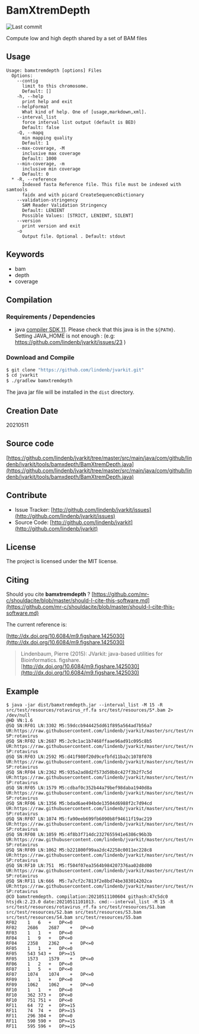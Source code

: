 # BamXtremDepth

![Last commit](https://img.shields.io/github/last-commit/lindenb/jvarkit.png)

Compute low and high depth shared by a set of BAM files


## Usage

```
Usage: bamxtremdepth [options] Files
  Options:
    --contig
      limit to this chromosome.
      Default: []
    -h, --help
      print help and exit
    --helpFormat
      What kind of help. One of [usage,markdown,xml].
    --interval_list
      force interval list output (default is BED)
      Default: false
    -Q, --mapq
      min mapping quality
      Default: 1
    --max-coverage, -M
      inclusive max coverage
      Default: 1000
    --min-coverage, -m
      inclusive min coverage
      Default: 0
  * -R, --reference
      Indexed fasta Reference file. This file must be indexed with samtools 
      faidx and with picard CreateSequenceDictionary
    --validation-stringency
      SAM Reader Validation Stringency
      Default: LENIENT
      Possible Values: [STRICT, LENIENT, SILENT]
    --version
      print version and exit
    -o
      Output file. Optional . Default: stdout

```


## Keywords

 * bam
 * depth
 * coverage


## Compilation

### Requirements / Dependencies

* java [compiler SDK 11](https://jdk.java.net/11/). Please check that this java is in the `${PATH}`. Setting JAVA_HOME is not enough : (e.g: https://github.com/lindenb/jvarkit/issues/23 )


### Download and Compile

```bash
$ git clone "https://github.com/lindenb/jvarkit.git"
$ cd jvarkit
$ ./gradlew bamxtremdepth
```

The java jar file will be installed in the `dist` directory.


## Creation Date

20210511

## Source code 

[https://github.com/lindenb/jvarkit/tree/master/src/main/java/com/github/lindenb/jvarkit/tools/bamxdepth/BamXtremDepth.java](https://github.com/lindenb/jvarkit/tree/master/src/main/java/com/github/lindenb/jvarkit/tools/bamxdepth/BamXtremDepth.java)


## Contribute

- Issue Tracker: [http://github.com/lindenb/jvarkit/issues](http://github.com/lindenb/jvarkit/issues)
- Source Code: [http://github.com/lindenb/jvarkit](http://github.com/lindenb/jvarkit)

## License

The project is licensed under the MIT license.

## Citing

Should you cite **bamxtremdepth** ? [https://github.com/mr-c/shouldacite/blob/master/should-I-cite-this-software.md](https://github.com/mr-c/shouldacite/blob/master/should-I-cite-this-software.md)

The current reference is:

[http://dx.doi.org/10.6084/m9.figshare.1425030](http://dx.doi.org/10.6084/m9.figshare.1425030)

> Lindenbaum, Pierre (2015): JVarkit: java-based utilities for Bioinformatics. figshare.
> [http://dx.doi.org/10.6084/m9.figshare.1425030](http://dx.doi.org/10.6084/m9.figshare.1425030)


## Example

```
$ java -jar dist/bamxtremdepth.jar --interval_list -M 15 -R src/test/resources/rotavirus_rf.fa src/test/resources/S*.bam 2> /dev/null 
@HD	VN:1.6
@SQ	SN:RF01	LN:3302	M5:59dccb944425dd61f895a564ad7b56a7	UR:https://raw.githubusercontent.com/lindenb/jvarkit/master/src/test/resources/rotavirus_rf.fa	SP:rotavirus
@SQ	SN:RF02	LN:2687	M5:2c9c1ac1b7468ffaae96ad91c095c8b5	UR:https://raw.githubusercontent.com/lindenb/jvarkit/master/src/test/resources/rotavirus_rf.fa	SP:rotavirus
@SQ	SN:RF03	LN:2592	M5:d41f980f20d9cefbfd11ba2c1078f078	UR:https://raw.githubusercontent.com/lindenb/jvarkit/master/src/test/resources/rotavirus_rf.fa	SP:rotavirus
@SQ	SN:RF04	LN:2362	M5:935a2ad8d2f573d50b8c427f3b2f7c5d	UR:https://raw.githubusercontent.com/lindenb/jvarkit/master/src/test/resources/rotavirus_rf.fa	SP:rotavirus
@SQ	SN:RF05	LN:1579	M5:cdbaf0c352b44a79bef98daba1940d8a	UR:https://raw.githubusercontent.com/lindenb/jvarkit/master/src/test/resources/rotavirus_rf.fa	SP:rotavirus
@SQ	SN:RF06	LN:1356	M5:bdad6ae494bde13504d6988f2c7d94cd	UR:https://raw.githubusercontent.com/lindenb/jvarkit/master/src/test/resources/rotavirus_rf.fa	SP:rotavirus
@SQ	SN:RF07	LN:1074	M5:fa90eeb699fb6090b8f94611f19ac219	UR:https://raw.githubusercontent.com/lindenb/jvarkit/master/src/test/resources/rotavirus_rf.fa	SP:rotavirus
@SQ	SN:RF08	LN:1059	M5:4f8b3f714dc2327655941e6386c96b3b	UR:https://raw.githubusercontent.com/lindenb/jvarkit/master/src/test/resources/rotavirus_rf.fa	SP:rotavirus
@SQ	SN:RF09	LN:1062	M5:b221800f99aa2dc42258c0011ec228c8	UR:https://raw.githubusercontent.com/lindenb/jvarkit/master/src/test/resources/rotavirus_rf.fa	SP:rotavirus
@SQ	SN:RF10	LN:751	M5:f504f07ea3564b984207376aa02d8d00	UR:https://raw.githubusercontent.com/lindenb/jvarkit/master/src/test/resources/rotavirus_rf.fa	SP:rotavirus
@SQ	SN:RF11	LN:666	M5:7a7cf2c7813f2e8bd74be383014202ca	UR:https://raw.githubusercontent.com/lindenb/jvarkit/master/src/test/resources/rotavirus_rf.fa	SP:rotavirus
@CO	bamxtremdepth. compilation:20210511100604 githash:47c5dc0 htsjdk:2.23.0 date:20210511101013. cmd:--interval_list -M 15 -R src/test/resources/rotavirus_rf.fa src/test/resources/S1.bam src/test/resources/S2.bam src/test/resources/S3.bam src/test/resources/S4.bam src/test/resources/S5.bam
RF02	1	6	+	DP<=0
RF02	2686	2687	+	DP<=0
RF03	1	1	+	DP<=0
RF04	1	9	+	DP<=0
RF04	2358	2362	+	DP<=0
RF05	1	1	+	DP<=0
RF05	543	543	+	DP>=15
RF05	1573	1579	+	DP<=0
RF06	1	2	+	DP<=0
RF07	1	5	+	DP<=0
RF07	1074	1074	+	DP<=0
RF09	1	1	+	DP<=0
RF09	1062	1062	+	DP<=0
RF10	1	1	+	DP<=0
RF10	362	373	+	DP<=0
RF10	751	751	+	DP<=0
RF11	64	72	+	DP>=15
RF11	74	74	+	DP>=15
RF11	296	304	+	DP<=0
RF11	590	590	+	DP>=15
RF11	595	596	+	DP>=15

```


